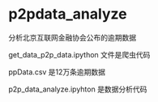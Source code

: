 # p2pdata_analyze
分析北京互联网金融协会公布的逾期数据

get_data_p2p_data.ipython 文件是爬虫代码

ppData.csv 是12万条逾期数据

p2p_data_analyze.ipyhton 是数据分析代码
